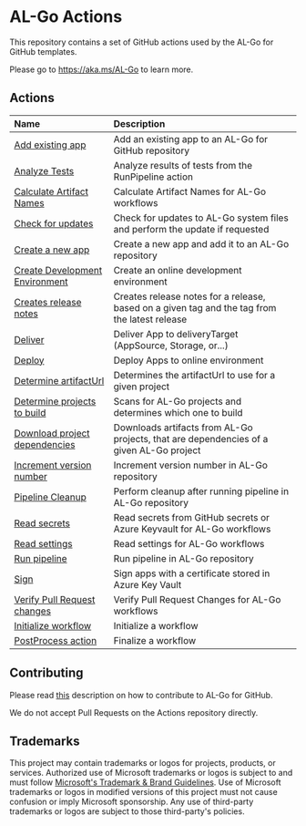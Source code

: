 # AL-Go Actions
This repository contains a set of GitHub actions used by the AL-Go for GitHub templates.

Please go to https://aka.ms/AL-Go to learn more.

## Actions
| Name | Description |
| :-- | :-- |
| [Add existing app](AddExistingApp) | Add an existing app to an AL-Go for GitHub repository |
| [Analyze Tests](AnalyzeTests) | Analyze results of tests from the RunPipeline action |
| [Calculate Artifact Names](CalculateArtifactNames) | Calculate Artifact Names for AL-Go workflows |
| [Check for updates](CheckForUpdates) | Check for updates to AL-Go system files and perform the update if requested |
| [Create a new app](CreateApp) | Create a new app and add it to an AL-Go repository |
| [Create Development Environment](CreateDevelopmentEnvironment) | Create an online development environment |
| [Creates release notes](CreateReleaseNotes) | Creates release notes for a release, based on a given tag and the tag from the latest release |
| [Deliver](Deliver) | Deliver App to deliveryTarget (AppSource, Storage, or...) |
| [Deploy](Deploy) | Deploy Apps to online environment |
| [Determine artifactUrl](DetermineArtifactUrl) | Determines the artifactUrl to use for a given project |
| [Determine projects to build](DetermineProjectsToBuild) | Scans for AL-Go projects and determines which one to build |
| [Download project dependencies](DownloadProjectDependencies) | Downloads artifacts from AL-Go projects, that are dependencies of a given AL-Go project |
| [Increment version number](IncrementVersionNumber) | Increment version number in AL-Go repository |
| [Pipeline Cleanup](PipelineCleanup) | Perform cleanup after running pipeline in AL-Go repository |
| [Read secrets](ReadSecrets) | Read secrets from GitHub secrets or Azure Keyvault for AL-Go workflows |
| [Read settings](ReadSettings) | Read settings for AL-Go workflows |
| [Run pipeline](RunPipeline) | Run pipeline in AL-Go repository |
| [Sign](Sign) | Sign apps with a certificate stored in Azure Key Vault |
| [Verify Pull Request changes](VerifyPRChanges) | Verify Pull Request Changes for AL-Go workflows |
| [Initialize workflow](WorkflowInitialize) | Initialize a workflow |
| [PostProcess action](WorkflowPostProcess) | Finalize a workflow |

## Contributing

Please read [this](https://github.com/microsoft/AL-Go/blob/main/Scenarios/Contribute.md) description on how to contribute to AL-Go for GitHub.

We do not accept Pull Requests on the Actions repository directly.

## Trademarks

This project may contain trademarks or logos for projects, products, or services. Authorized use of Microsoft 
trademarks or logos is subject to and must follow 
[Microsoft's Trademark & Brand Guidelines](https://www.microsoft.com/en-us/legal/intellectualproperty/trademarks/usage/general).
Use of Microsoft trademarks or logos in modified versions of this project must not cause confusion or imply Microsoft sponsorship.
Any use of third-party trademarks or logos are subject to those third-party's policies.
